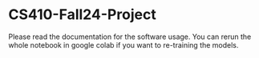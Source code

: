# CS410-Fall24-Project

Please read the documentation for the software usage. You can rerun the whole notebook in google colab if you want to re-training the models.
